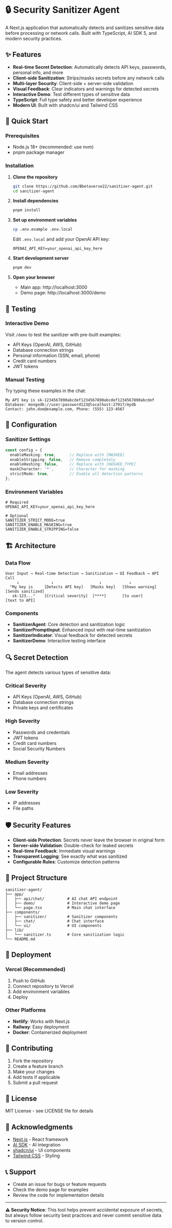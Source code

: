 # 🔒 Security Sanitizer Agent

A Next.js application that automatically detects and sanitizes sensitive data before processing or network calls. Built with TypeScript, AI SDK 5, and modern security practices.

## ✨ Features

- **Real-time Secret Detection**: Automatically detects API keys, passwords, personal info, and more
- **Client-side Sanitization**: Strips/masks secrets before any network calls
- **Multi-layer Security**: Client-side + server-side validation
- **Visual Feedback**: Clear indicators and warnings for detected secrets
- **Interactive Demo**: Test different types of sensitive data
- **TypeScript**: Full type safety and better developer experience
- **Modern UI**: Built with shadcn/ui and Tailwind CSS

## 🚀 Quick Start

### Prerequisites

- Node.js 18+ (recommended: use nvm)
- pnpm package manager

### Installation

1. **Clone the repository**
   ```bash
   git clone https://github.com/Bbetaverse22/sanitizer-agent.git
   cd sanitizer-agent
   ```

2. **Install dependencies**
   ```bash
   pnpm install
   ```

3. **Set up environment variables**
   ```bash
   cp .env.example .env.local
   ```
   
   Edit `.env.local` and add your OpenAI API key:
   ```env
   OPENAI_API_KEY=your_openai_api_key_here
   ```

4. **Start development server**
   ```bash
   pnpm dev
   ```

5. **Open your browser**
   - Main app: http://localhost:3000
   - Demo page: http://localhost:3000/demo

## 🧪 Testing

### Interactive Demo
Visit `/demo` to test the sanitizer with pre-built examples:
- API Keys (OpenAI, AWS, GitHub)
- Database connection strings
- Personal information (SSN, email, phone)
- Credit card numbers
- JWT tokens

### Manual Testing
Try typing these examples in the chat:
```
My API key is sk-1234567890abcdef1234567890abcdef1234567890abcdef
Database: mongodb://user:password123@localhost:27017/mydb
Contact: john.doe@example.com, Phone: (555) 123-4567
```

## 🔧 Configuration

### Sanitizer Settings
```typescript
const config = {
  enableMasking: true,      // Replace with [MASKED]
  enableStripping: false,   // Remove completely
  enableHashing: false,     // Replace with [HASHED_TYPE]
  maskCharacter: '*',       // Character for masking
  strictMode: true,         // Enable all detection patterns
};
```

### Environment Variables
```env
# Required
OPENAI_API_KEY=your_openai_api_key_here

# Optional
SANITIZER_STRICT_MODE=true
SANITIZER_ENABLE_MASKING=true
SANITIZER_ENABLE_STRIPPING=false
```

## 🏗️ Architecture

### Data Flow
```
User Input → Real-time Detection → Sanitization → UI Feedback → API Call
     ↓              ↓                    ↓            ↓
  "My key is     [Detects API key]   [Masks key]   [Shows warning]  [Sends sanitized]
   sk-123..."    [Critical severity]  [****]       [to user]        [text to API]
```

### Components
- **SanitizerAgent**: Core detection and sanitization logic
- **SanitizerPromptInput**: Enhanced input with real-time sanitization
- **SanitizerIndicator**: Visual feedback for detected secrets
- **SanitizerDemo**: Interactive testing interface

## 🔍 Secret Detection

The agent detects various types of sensitive data:

### Critical Severity
- API Keys (OpenAI, AWS, GitHub)
- Database connection strings
- Private keys and certificates

### High Severity
- Passwords and credentials
- JWT tokens
- Credit card numbers
- Social Security Numbers

### Medium Severity
- Email addresses
- Phone numbers

### Low Severity
- IP addresses
- File paths

## 🛡️ Security Features

- **Client-side Protection**: Secrets never leave the browser in original form
- **Server-side Validation**: Double-check for leaked secrets
- **Real-time Feedback**: Immediate visual warnings
- **Transparent Logging**: See exactly what was sanitized
- **Configurable Rules**: Customize detection patterns

## 📁 Project Structure

```
sanitizer-agent/
├── app/
│   ├── api/chat/          # AI chat API endpoint
│   ├── demo/              # Interactive demo page
│   └── page.tsx           # Main chat interface
├── components/
│   ├── sanitizer/         # Sanitizer components
│   ├── chat/              # Chat interface
│   └── ui/                # UI components
├── lib/
│   └── sanitizer.ts       # Core sanitization logic
└── README.md
```

## 🚀 Deployment

### Vercel (Recommended)
1. Push to GitHub
2. Connect repository to Vercel
3. Add environment variables
4. Deploy

### Other Platforms
- **Netlify**: Works with Next.js
- **Railway**: Easy deployment
- **Docker**: Containerized deployment

## 🤝 Contributing

1. Fork the repository
2. Create a feature branch
3. Make your changes
4. Add tests if applicable
5. Submit a pull request

## 📄 License

MIT License - see LICENSE file for details

## 🙏 Acknowledgments

- [Next.js](https://nextjs.org/) - React framework
- [AI SDK](https://ai-sdk.dev/) - AI integration
- [shadcn/ui](https://ui.shadcn.com/) - UI components
- [Tailwind CSS](https://tailwindcss.com/) - Styling

## 📞 Support

- Create an issue for bugs or feature requests
- Check the demo page for examples
- Review the code for implementation details

---

**⚠️ Security Notice**: This tool helps prevent accidental exposure of secrets, but always follow security best practices and never commit sensitive data to version control.